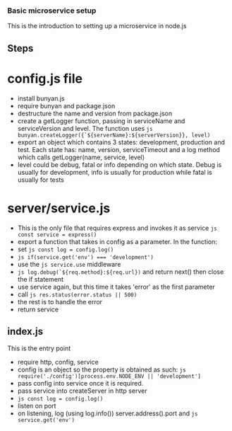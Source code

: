 ### Basic microservice setup
This is the introduction to setting up a microservice in node.js
  
## Steps
# config.js file
- install bunyan.js
- require bunyan and package.json
- destructure the name and version from package.json
- create a getLogger function, passing in serviceName and serviceVersion and level.  The function uses ```js bunyan.createLogger({`${serverName}:${serverVersion}}, level)```
- export an object which contains 3 states: development, production and test. Each state has: name, version, serviceTimeout and a log method which calls getLogger(name, service, level)
- level could be debug, fatal or info depending on which state. Debug is usually for development, info is usually for production while fatal is usually for tests

# server/service.js
- This is the only file that requires express and invokes it as service ```js const service = express()```
- export a function that takes in config as a parameter. In the function:
- set ```js const log = config.log() ```
- ```js if(service.get('env') === 'development') ```
- use the ```js service.use``` middleware
- ```js log.debug(`${req.method}:${req.url})``` and return next() then close the if statement
- use service again, but this time it takes 'error' as the first parameter
- call ```js res.status(error.status || 500)```
- the rest is to handle the error
- return service

## index.js
This is the entry point
- require http, config, service
- config is an object so the property is obtained as such: ```js require('./config')[process.env.NODE_ENV || 'development'] ```
- pass config into service once it is required.
- pass service into createServer in http server
- ```js const log = config.log()```
- listen on port
- on listening, log (using log.info()) server.address().port and ```js service.get('env')```

